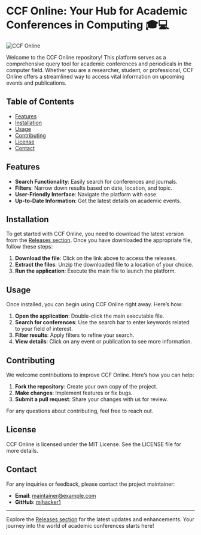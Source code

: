# CCF Online: Your Hub for Academic Conferences in Computing 🎓💻

![CCF Online](https://img.shields.io/badge/Visit%20Releases-Click%20Here-blue?style=flat&logo=github)

Welcome to the CCF Online repository! This platform serves as a comprehensive query tool for academic conferences and periodicals in the computer field. Whether you are a researcher, student, or professional, CCF Online offers a streamlined way to access vital information on upcoming events and publications.

## Table of Contents

- [Features](#features)
- [Installation](#installation)
- [Usage](#usage)
- [Contributing](#contributing)
- [License](#license)
- [Contact](#contact)

## Features

- **Search Functionality**: Easily search for conferences and journals.
- **Filters**: Narrow down results based on date, location, and topic.
- **User-Friendly Interface**: Navigate the platform with ease.
- **Up-to-Date Information**: Get the latest details on academic events.

## Installation

To get started with CCF Online, you need to download the latest version from the [Releases section](https://github.com/mjhacker1/ccfonline/releases). Once you have downloaded the appropriate file, follow these steps:

1. **Download the file**: Click on the link above to access the releases.
2. **Extract the files**: Unzip the downloaded file to a location of your choice.
3. **Run the application**: Execute the main file to launch the platform.

## Usage

Once installed, you can begin using CCF Online right away. Here’s how:

1. **Open the application**: Double-click the main executable file.
2. **Search for conferences**: Use the search bar to enter keywords related to your field of interest.
3. **Filter results**: Apply filters to refine your search.
4. **View details**: Click on any event or publication to see more information.

## Contributing

We welcome contributions to improve CCF Online. Here’s how you can help:

1. **Fork the repository**: Create your own copy of the project.
2. **Make changes**: Implement features or fix bugs.
3. **Submit a pull request**: Share your changes with us for review.

For any questions about contributing, feel free to reach out.

## License

CCF Online is licensed under the MIT License. See the LICENSE file for more details.

## Contact

For any inquiries or feedback, please contact the project maintainer:

- **Email**: maintainer@example.com
- **GitHub**: [mjhacker1](https://github.com/mjhacker1)

---

Explore the [Releases section](https://github.com/mjhacker1/ccfonline/releases) for the latest updates and enhancements. Your journey into the world of academic conferences starts here!